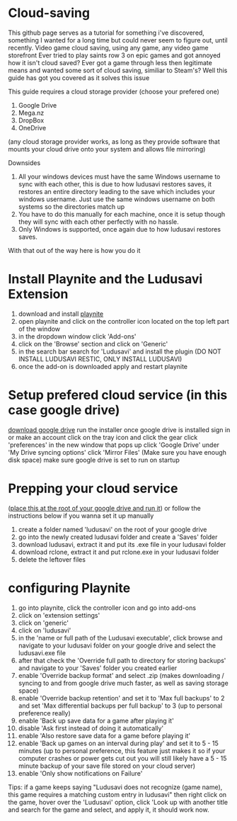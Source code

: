 # Cloud-saving

This github page serves as a tutorial for something i've discovered, something I wanted for a long time but could never seem to figure out, until recently.
Video game cloud saving, using any game, any video game storefront
Ever tried to play saints row 3 on epic games and got annoyed how it isn't cloud saved? 
Ever got a game through less then legitimate means and wanted some sort of cloud saving, similiar to Steam's?
Well this guide has got you covered as it solves this issue

This guide requires a cloud storage provider (choose your prefered one)
1. Google Drive
2. Mega.nz
3. DropBox
4. OneDrive

(any cloud storage provider works, as long as they provide software that mounts your cloud drive onto your system and allows file mirroring)

Downsides
1. All your windows devices must have the same Windows username to sync with each other, this is due to how ludusavi restores saves, it restores an entire directory leading to the save which includes your windows username. Just use the same windows username on both systems so the directories match up
2. You have to do this manually for each machine, once it is setup though they will sync with each other perfectly with no hassle.
3. Only Windows is supported, once again due to how ludusavi restores saves.

With that out of the way here is how you do it

# Install Playnite and the Ludusavi Extension
1. download and install [playnite](https://playnite.link/)
2. open playnite and click on the controller icon located on the top left part of the window
3. in the dropdown window click 'Add-ons'
4. click on the 'Browse' section and click on 'Generic'
5. in the search bar search for 'Ludusavi' and install the plugin (DO NOT INSTALL LUDUSAVI RESTIC, ONLY INSTALL LUDUSAVI)
6. once the add-on is downloaded apply and restart playnite

# Setup prefered cloud service (in this case google drive)
[download google drive](https://www.google.com/drive/download/)
run the installer
once google drive is installed sign in or make an account
click on the tray icon and click the gear
click 'preferences'
in the new window that pops up click 'Google Drive'
under 'My Drive syncing options' click 'Mirror Files' (Make sure you have enough disk space)
make sure google drive is set to run on startup

# Prepping your cloud service 
([place this at the root of your google drive and run it](https://github.com/Smealm/Cloud-saving/blob/main/LudusaviQuickSetup.bat))
or follow the instructions below if you wanna set it up manually
1. create a folder named 'ludusavi' on the root of your google drive
2. go into the newly created ludusavi folder and create a 'Saves' folder
3. download ludusavi, extract it and put its .exe file in your ludusavi folder
4. download rclone, extract it and put rclone.exe in your ludusavi folder
5. delete the leftover files

# configuring Playnite
1. go into playnite, click the controller icon and go into add-ons
2. click on 'extension settings'
3. click on 'generic'
4. click on 'ludusavi'
5. in the 'name or full path of the Ludusavi executable', click browse and navigate to your ludusavi folder on your google drive and select the ludusavi.exe file
6. after that check the 'Override full path to directory for storing backups' and navigate to your 'Saves' folder you created earlier
7. enable 'Override backup format' and select .zip (makes downloading / syncing to and from google drive much faster, as well as saving storage space)
8. enable 'Override backup retention' and set it to 'Max full backups' to 2 and set 'Max differential backups per full backup' to 3 (up to personal preference really)
9. enable 'Back up save data for a game after playing it' 
10. disable 'Ask first instead of doing it automatically'
11. enable 'Also restore save data for a game before playing it'
12. enable 'Back up games on an interval during play' and set it to 5 - 15 minutes (up to personal preference, this feature just makes it so if your computer crashes or power gets cut out you will still likely have a 5 - 15 minute backup of your save file stored on your cloud server)
13. enable 'Only show notifications on Failure'

Tips: if a game keeps saying "Ludusavi does not recognize (game name), this game requires a matching custom entry in ludusavi" then right click on the game, hover over the 'Ludusavi' option, click 'Look up with another title and search for the game and select, and apply it, it should work now.
